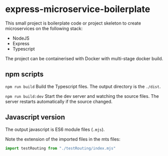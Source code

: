 # express-microservice-boilerplate

This small project is boilerplate code or project skeleton to create microservices on the following stack:
- NodeJS
- Express
- Typescript

The project can be containerised with Docker with multi-stage docker build.

## npm scripts
`npm run build` Build the Typescript files. The output directory is the `./dist`.

`npm run build:dev` Start the dev server and watching the source files. The server restarts automatically if the source changed.

## Javascript version
The output javascript is ES6 module files (`.mjs`).

Note the extension of the imported files in the mts files:
```typescript
import testRouting from "./testRouting/index.mjs"
```
